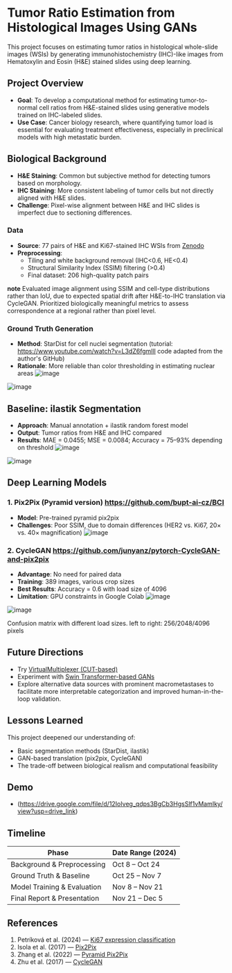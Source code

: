 
# Tumor Ratio Estimation from Histological Images Using GANs

This project focuses on estimating tumor ratios in histological whole-slide images (WSIs) by generating immunohistochemistry (IHC)-like images from Hematoxylin and Eosin (H&E) stained slides using deep learning. 

## Project Overview

- **Goal**: To develop a computational method for estimating tumor-to-normal cell ratios from H&E-stained slides using generative models trained on IHC-labeled slides.
- **Use Case**: Cancer biology research, where quantifying tumor load is essential for evaluating treatment effectiveness, especially in preclinical models with high metastatic burden.

## Biological Background

- **H&E Staining**: Common but subjective method for detecting tumors based on morphology.
- **IHC Staining**: More consistent labeling of tumor cells but not directly aligned with H&E slides.
- **Challenge**: Pixel-wise alignment between H&E and IHC slides is imperfect due to sectioning differences.

### Data

- **Source**: 77 pairs of H&E and Ki67-stained IHC WSIs from [Zenodo](https://zenodo.org/records/11218961)
- **Preprocessing**:
  - Tiling and white background removal (IHC<0.6, HE<0.4)
  - Structural Similarity Index (SSIM) filtering (>0.4)
  - Final dataset: 206 high-quality patch pairs

**note** Evaluated image alignment using SSIM and cell-type distributions rather than IoU, due to expected spatial drift after H&E-to-IHC translation via CycleGAN. Prioritized biologically meaningful metrics to assess correspondence at a regional rather than pixel level.

### Ground Truth Generation

- **Method**: StarDist for cell nuclei segmentation (tutorial: https://www.youtube.com/watch?v=L3dZ6fgmllI code adapted from the author's GitHub)
- **Rationale**: More reliable than color thresholding in estimating nuclear areas
![image](https://github.com/user-attachments/assets/26305b0d-33b2-4f36-ae47-66a4e7c66657)

![image](https://github.com/user-attachments/assets/d362d3b8-99cf-4701-abc6-5a29b145da70)



## Baseline: ilastik Segmentation

- **Approach**: Manual annotation + ilastik random forest model
- **Output**: Tumor ratios from H&E and IHC compared
- **Results**: MAE = 0.0455; MSE = 0.0084; Accuracy = 75–93% depending on threshold
![image](https://github.com/user-attachments/assets/a6ce450e-8036-4059-a77b-910e35c7f298)

![image](https://github.com/user-attachments/assets/a7b6020d-8f4e-48e7-9bd1-bc6ae1a224dc)



## Deep Learning Models

### 1. Pix2Pix (Pyramid version) https://github.com/bupt-ai-cz/BCI
- **Model**: Pre-trained pyramid pix2pix
- **Challenges**: Poor SSIM, due to domain differences (HER2 vs. Ki67, 20× vs. 40× magnification)
![image](https://github.com/user-attachments/assets/1476dac8-3101-4c2f-8262-3945ebdef080)


### 2. CycleGAN https://github.com/junyanz/pytorch-CycleGAN-and-pix2pix
- **Advantage**: No need for paired data
- **Training**: 389 images, various crop sizes
- **Best Results**: Accuracy = 0.6 with load size of 4096
- **Limitation**: GPU constraints in Google Colab
![image](https://github.com/user-attachments/assets/de8f2a69-e102-4cac-9060-790974b3bf95)

![image](https://github.com/user-attachments/assets/a6202823-a43e-4795-bb68-de2d773e1fa3)


Confusion matrix with different load sizes. left to right: 256/2048/4096 pixels


## Future Directions

- Try [VirtualMultiplexer (CUT-based)](https://www.biorxiv.org/content/10.1101/2023.11.29.568996v1)
- Experiment with [Swin Transformer-based GANs](https://arxiv.org/abs/2403.18501)
- Explore alternative data sources with prominent macrometastases to facilitate more interpretable categorization and improved human-in-the-loop validation.

## Lessons Learned

This project deepened our understanding of:
- Basic segmentation methods (StarDist, ilastik)
- GAN-based translation (pix2pix, CycleGAN)
- The trade-off between biological realism and computational feasibility

## Demo 
- (https://drive.google.com/file/d/12IoIveg_qdps3BgCb3HgsSlf1vMamIky/view?usp=drive_link)

## Timeline

| Phase                            | Date Range (2024)  |
|----------------------------------|--------------------|
| Background & Preprocessing       | Oct 8 – Oct 24     |
| Ground Truth & Baseline          | Oct 25 – Nov 7     |
| Model Training & Evaluation      | Nov 8 – Nov 21     |
| Final Report & Presentation      | Nov 21 – Dec 5     |

## References

1. Petríková et al. (2024) — [Ki67 expression classification](https://doi.org/10.5220/0012535900003657)  
2. Isola et al. (2017) — [Pix2Pix](https://arxiv.org/abs/1611.07004)  
3. Zhang et al. (2022) — [Pyramid Pix2Pix](https://ieeexplore.ieee.org/document/9746963)  
4. Zhu et al. (2017) — [CycleGAN](https://arxiv.org/abs/1703.10593)
